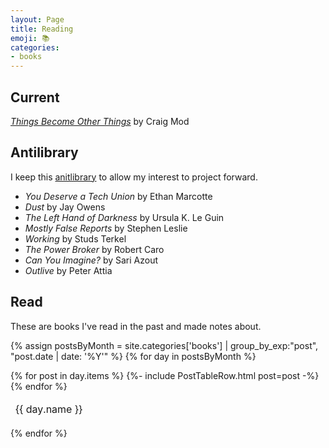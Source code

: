 ```yaml
---
layout: Page
title: Reading
emoji: 📚
categories:
- books
---
```


## Current

_[Things Become Other Things](https://craigmod.com/ridgeline/174/)_ by Craig Mod

## Antilibrary

I keep this [anitlibrary](/notes/660552124) to allow my interest to project forward.

- _You Deserve a Tech Union_ by Ethan Marcotte
- _Dust_ by Jay Owens
- _The Left Hand of Darkness_ by Ursula K. Le Guin
- _Mostly False Reports_ by Stephen Leslie
- _Working_ by Studs Terkel
- _The Power Broker_ by Robert Caro
- _Can You Imagine?_ by Sari Azout
- _Outlive_ by Peter Attia

## Read

These are books I've read in the past and made notes about.

{% assign postsByMonth = 
site.categories['books'] | group_by_exp:"post", "post.date | date: '%Y'" %}
{% for day in postsByMonth %}
  <table>
      <thead>
        <tr>
            <td colspan="3">
                <span id="{{ day.name }}">{{ day.name }}</span>
            </td>
        </tr>
      </thead>
  {% for post in day.items %}
  {%- include PostTableRow.html post=post -%}
  {% endfor %}
  </table>
{% endfor %}

